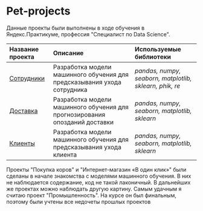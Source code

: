 # Pet-projects

Данные проекты были выполнены в ходе обучения в Яндекс.Практикуме, профессия "Специалист по Data Science".

| Название проекта | Описание | Используемые библиотеки | 
| :---------------------- | :---------------------- | :---------------------- |
| [Сотрудники](Industry_project) | Разработка модели машинного обучения для предсказывания ухода сотрудника | *pandas, numpy, seaborn, matplotlib, sklearn, phik, re* |
| [Доставка](Order_taxi_projects) | Разработка модели машинного обучения для прогнозирования опозданий доставки | *pandas, numpy, seaborn, matplotlib, sklearn* |
| [Клиенты](Cow_buy_project) | Разработка модели машинного обучения для предсказывания ухода клиента | *pandas, numpy, seaborn, matplotlib, sklearn* |


Проекты "Покупка коров" и "Интернет-магазин «В один клик»" были сделаны в начале знакомства с моделями машинного обучения. В них не наблюдается содержание, код не такой лаконичный. В дальнейших же проектах можно наблюдать другую картину. Самым удачным я считаю проект "Промышленность". На курсе он был финальным, поэтому были учтены все недочеты прошлых проектов
